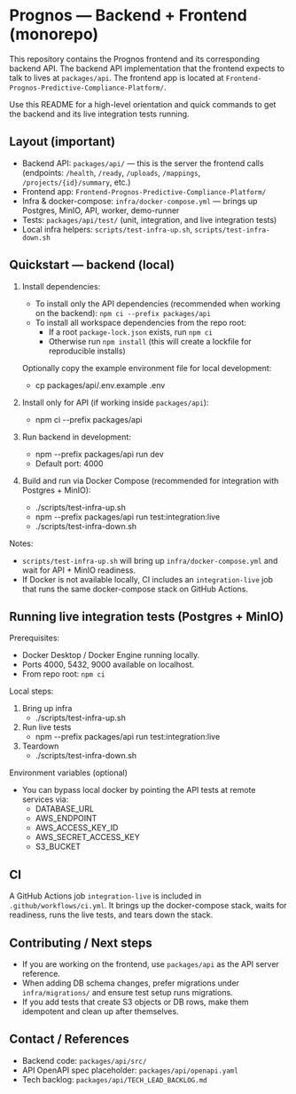 # Prognos — Backend + Frontend (monorepo)

This repository contains the Prognos frontend and its corresponding backend API. The backend API implementation that the frontend expects to talk to lives at `packages/api`. The frontend app is located at `Frontend-Prognos-Predictive-Compliance-Platform/`.

Use this README for a high-level orientation and quick commands to get the backend and its live integration tests running.

## Layout (important)
- Backend API: `packages/api/` — this is the server the frontend calls (endpoints: `/health`, `/ready`, `/uploads`, `/mappings`, `/projects/{id}/summary`, etc.)
- Frontend app: `Frontend-Prognos-Predictive-Compliance-Platform/`
- Infra & docker-compose: `infra/docker-compose.yml` — brings up Postgres, MinIO, API, worker, demo-runner
- Tests: `packages/api/test/` (unit, integration, and live integration tests)
- Local infra helpers: `scripts/test-infra-up.sh`, `scripts/test-infra-down.sh`

## Quickstart — backend (local)
1. Install dependencies:
   - To install only the API dependencies (recommended when working on the backend): `npm ci --prefix packages/api`
   - To install all workspace dependencies from the repo root:
     - If a root `package-lock.json` exists, run `npm ci`
     - Otherwise run `npm install` (this will create a lockfile for reproducible installs)

   Optionally copy the example environment file for local development:
   - cp packages/api/.env.example .env

2. Install only for API (if working inside `packages/api`):
   - npm ci --prefix packages/api

3. Run backend in development:
   - npm --prefix packages/api run dev
   - Default port: 4000

4. Build and run via Docker Compose (recommended for integration with Postgres + MinIO):
   - ./scripts/test-infra-up.sh
   - npm --prefix packages/api run test:integration:live
   - ./scripts/test-infra-down.sh

Notes:
- `scripts/test-infra-up.sh` will bring up `infra/docker-compose.yml` and wait for API + MinIO readiness.
- If Docker is not available locally, CI includes an `integration-live` job that runs the same docker-compose stack on GitHub Actions.

## Running live integration tests (Postgres + MinIO)
Prerequisites:
- Docker Desktop / Docker Engine running locally.
- Ports 4000, 5432, 9000 available on localhost.
- From repo root: `npm ci`

Local steps:
1. Bring up infra
   - ./scripts/test-infra-up.sh
2. Run live tests
   - npm --prefix packages/api run test:integration:live
3. Teardown
   - ./scripts/test-infra-down.sh

Environment variables (optional)
- You can bypass local docker by pointing the API tests at remote services via:
  - DATABASE_URL
  - AWS_ENDPOINT
  - AWS_ACCESS_KEY_ID
  - AWS_SECRET_ACCESS_KEY
  - S3_BUCKET

## CI
A GitHub Actions job `integration-live` is included in `.github/workflows/ci.yml`. It brings up the docker-compose stack, waits for readiness, runs the live tests, and tears down the stack.

## Contributing / Next steps
- If you are working on the frontend, use `packages/api` as the API server reference.
- When adding DB schema changes, prefer migrations under `infra/migrations/` and ensure test setup runs migrations.
- If you add tests that create S3 objects or DB rows, make them idempotent and clean up after themselves.

## Contact / References
- Backend code: `packages/api/src/`
- API OpenAPI spec placeholder: `packages/api/openapi.yaml`
- Tech backlog: `packages/api/TECH_LEAD_BACKLOG.md`
